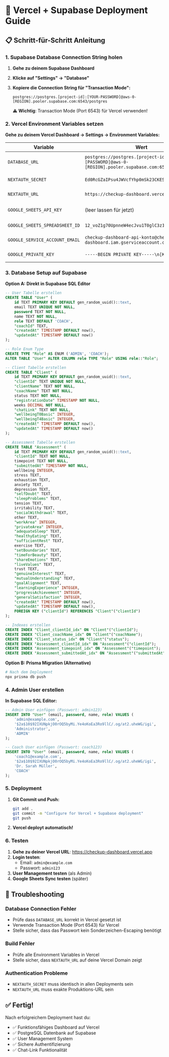 # 🚀 Vercel + Supabase Deployment Guide

## 📋 Schritt-für-Schritt Anleitung

### 1. Supabase Database Connection String holen

1. **Gehe zu deinem Supabase Dashboard**
2. **Klicke auf "Settings" → "Database"**
3. **Kopiere die Connection String für "Transaction Mode":**
   ```
   postgres://postgres.[project-id]:[YOUR-PASSWORD]@aws-0-[REGION].pooler.supabase.com:6543/postgres
   ```

   ⚠️ **Wichtig**: Transaction Mode (Port 6543) für Vercel verwenden!

### 2. Vercel Environment Variables setzen

**Gehe zu deinem Vercel Dashboard → Settings → Environment Variables:**

| Variable | Wert | Notizen |
|----------|------|---------|
| `DATABASE_URL` | `postgres://postgres.[project-id]:[PASSWORD]@aws-0-[REGION].pooler.supabase.com:6543/postgres` | ⚠️ Aus Supabase Dashboard |
| `NEXTAUTH_SECRET` | `Ed0RcGZaIPsu4JWVcfYhp0mSk23CKESxFirciGX8K98=` | ✅ Bereits generiert |
| `NEXTAUTH_URL` | `https://checkup-dashboard.vercel.app` | ✅ Deine Vercel Domain |
| `GOOGLE_SHEETS_API_KEY` | (leer lassen für jetzt) | ❓ Optional später setzen |
| `GOOGLE_SHEETS_SPREADSHEET_ID` | `12_voZ1g70UpnneW4ecJvu1T0glC3z1eOdnwxI00s7PY` | ✅ Aus .env.production |
| `GOOGLE_SERVICE_ACCOUNT_EMAIL` | `checkup-dashboard-api-konto@checkup-dashboard.iam.gserviceaccount.com` | ✅ Aus .env.production |
| `GOOGLE_PRIVATE_KEY` | `-----BEGIN PRIVATE KEY-----\n[KEY]` | ✅ Aus .env.production |

### 3. Database Setup auf Supabase

**Option A: Direkt in Supabase SQL Editor**
```sql
-- User Tabelle erstellen
CREATE TABLE "User" (
    id TEXT PRIMARY KEY DEFAULT gen_random_uuid()::text,
    email TEXT UNIQUE NOT NULL,
    password TEXT NOT NULL,
    name TEXT NOT NULL,
    role TEXT DEFAULT 'COACH',
    "coachId" TEXT,
    "createdAt" TIMESTAMP DEFAULT now(),
    "updatedAt" TIMESTAMP DEFAULT now()
);

-- Role Enum Type
CREATE TYPE "Role" AS ENUM ('ADMIN', 'COACH');
ALTER TABLE "User" ALTER COLUMN role TYPE "Role" USING role::"Role";

-- Client Tabelle erstellen
CREATE TABLE "Client" (
    id TEXT PRIMARY KEY DEFAULT gen_random_uuid()::text,
    "clientId" TEXT UNIQUE NOT NULL,
    "clientName" TEXT NOT NULL,
    "coachName" TEXT NOT NULL,
    status TEXT NOT NULL,
    "registrationDate" TIMESTAMP NOT NULL,
    weeks DECIMAL NOT NULL,
    "chatLink" TEXT NOT NULL,
    "wellbeingT0Basic" INTEGER,
    "wellbeingT4Basic" INTEGER,
    "createdAt" TIMESTAMP DEFAULT now(),
    "updatedAt" TIMESTAMP DEFAULT now()
);

-- Assessment Tabelle erstellen
CREATE TABLE "Assessment" (
    id TEXT PRIMARY KEY DEFAULT gen_random_uuid()::text,
    "clientId" TEXT NOT NULL,
    timepoint TEXT NOT NULL,
    "submittedAt" TIMESTAMP NOT NULL,
    wellbeing INTEGER,
    stress TEXT,
    exhaustion TEXT,
    anxiety TEXT,
    depression TEXT,
    "selfDoubt" TEXT,
    "sleepProblems" TEXT,
    tension TEXT,
    irritability TEXT,
    "socialWithdrawal" TEXT,
    other TEXT,
    "workArea" INTEGER,
    "privateArea" INTEGER,
    "adequateSleep" TEXT,
    "healthyEating" TEXT,
    "sufficientRest" TEXT,
    exercise TEXT,
    "setBoundaries" TEXT,
    "timeForBeauty" TEXT,
    "shareEmotions" TEXT,
    "liveValues" TEXT,
    trust TEXT,
    "genuineInterest" TEXT,
    "mutualUnderstanding" TEXT,
    "goalAlignment" TEXT,
    "learningExperience" INTEGER,
    "progressAchievement" INTEGER,
    "generalSatisfaction" INTEGER,
    "createdAt" TIMESTAMP DEFAULT now(),
    "updatedAt" TIMESTAMP DEFAULT now(),
    FOREIGN KEY ("clientId") REFERENCES "Client"("clientId")
);

-- Indexes erstellen
CREATE INDEX "Client_clientId_idx" ON "Client"("clientId");
CREATE INDEX "Client_coachName_idx" ON "Client"("coachName");
CREATE INDEX "Client_status_idx" ON "Client"("status");
CREATE INDEX "Assessment_clientId_idx" ON "Assessment"("clientId");
CREATE INDEX "Assessment_timepoint_idx" ON "Assessment"("timepoint");
CREATE INDEX "Assessment_submittedAt_idx" ON "Assessment"("submittedAt");
```

**Option B: Prisma Migration (Alternative)**
```bash
# Nach dem Deployment
npx prisma db push
```

### 4. Admin User erstellen

**In Supabase SQL Editor:**
```sql
-- Admin User einfügen (Passwort: admin123)
INSERT INTO "User" (email, password, name, role) VALUES (
    'admin@example.com',
    '$2a$10$92IXUNpkjO0rOQ5byMi.Ye4oKoEa3Ro9llC/.og/at2.uheWG/igi',
    'Administrator',
    'ADMIN'
);

-- Coach User einfügen (Passwort: coach123)
INSERT INTO "User" (email, password, name, role) VALUES (
    'coach1@example.com',
    '$2a$10$92IXUNpkjO0rOQ5byMi.Ye4oKoEa3Ro9llC/.og/at2.uheWG/igi',
    'Dr. Sarah Müller',
    'COACH'
);
```

### 5. Deployment

1. **Git Commit und Push:**
   ```bash
   git add .
   git commit -m "Configure for Vercel + Supabase deployment"
   git push
   ```

2. **Vercel deployt automatisch!**

### 6. Testen

1. **Gehe zu deiner Vercel URL**: https://checkup-dashboard.vercel.app
2. **Login testen**:
   - Email: `admin@example.com`
   - Passwort: `admin123`
3. **User Management testen** (als Admin)
4. **Google Sheets Sync testen** (später)

## 🔧 Troubleshooting

### Database Connection Fehler
- Prüfe dass `DATABASE_URL` korrekt in Vercel gesetzt ist
- Verwende Transaction Mode (Port 6543) für Vercel
- Stelle sicher, dass das Passwort kein Sonderzeichen-Escaping benötigt

### Build Fehler
- Prüfe alle Environment Variables in Vercel
- Stelle sicher, dass `NEXTAUTH_URL` auf deine Vercel Domain zeigt

### Authentication Probleme
- `NEXTAUTH_SECRET` muss identisch in allen Deployments sein
- `NEXTAUTH_URL` muss exakte Produktions-URL sein

## ✅ Fertig!

Nach erfolgreichem Deployment hast du:
- ✅ Funktionsfähiges Dashboard auf Vercel
- ✅ PostgreSQL Datenbank auf Supabase
- ✅ User Management System
- ✅ Sichere Authentifizierung
- ✅ Chat-Link Funktionalität